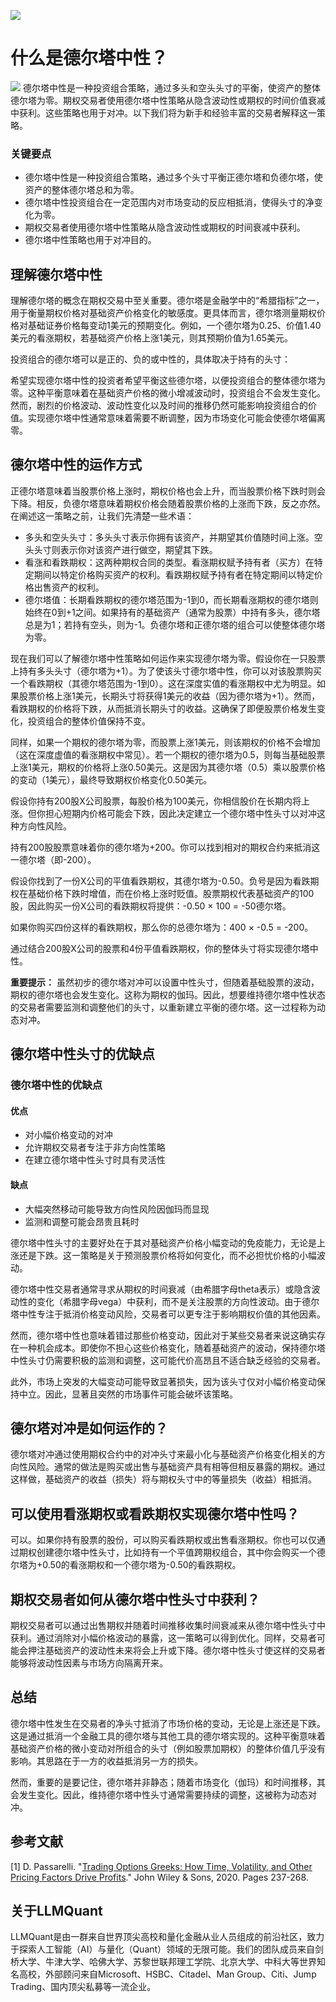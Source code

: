 ![](https://fastly.jsdelivr.net/gh/bucketio/img11@main/2024/10/21/1729466068183-23134fce-3131-4262-b18c-f378d71af4f6.gif)
# 什么是德尔塔中性？
![](https://fastly.jsdelivr.net/gh/bucketio/img9@main/2024/10/20/1729465031968-b3c8959e-1d37-4b8a-91b1-b0b0dfe25143.png)
德尔塔中性是一种投资组合策略，通过多头和空头头寸的平衡，使资产的整体德尔塔为零。期权交易者使用德尔塔中性策略从隐含波动性或期权的时间价值衰减中获利。这些策略也用于对冲。以下我们将为新手和经验丰富的交易者解释这一策略。

### 关键要点

- 德尔塔中性是一种投资组合策略，通过多个头寸平衡正德尔塔和负德尔塔，使资产的整体德尔塔总和为零。
- 德尔塔中性投资组合在一定范围内对市场变动的反应相抵消，使得头寸的净变化为零。
- 期权交易者使用德尔塔中性策略从隐含波动性或期权的时间衰减中获利。
- 德尔塔中性策略也用于对冲目的。

## 理解德尔塔中性

理解德尔塔的概念在期权交易中至关重要。德尔塔是金融学中的“希腊指标”之一，用于衡量期权价格对基础资产价格变化的敏感度。更具体而言，德尔塔测量期权价格对基础证券价格每变动1美元的预期变化。例如，一个德尔塔为0.25、价值1.40美元的看涨期权，若基础资产价格上涨1美元，则其预期价值为1.65美元。

投资组合的德尔塔可以是正的、负的或中性的，具体取决于持有的头寸：

希望实现德尔塔中性的投资者希望平衡这些德尔塔，以便投资组合的整体德尔塔为零。这种平衡意味着在基础资产价格的微小增减波动时，投资组合不会发生变化。然而，剧烈的价格波动、波动性变化以及时间的推移仍然可能影响投资组合的价值。实现德尔塔中性通常意味着需要不断调整，因为市场变化可能会使德尔塔偏离零。

## 德尔塔中性的运作方式

正德尔塔意味着当股票价格上涨时，期权价格也会上升，而当股票价格下跌时则会下降。相反，负德尔塔意味着期权价格会随着股票价格的上涨而下跌，反之亦然。在阐述这一策略之前，让我们先清楚一些术语：

- 多头和空头头寸：多头头寸表示你拥有该资产，并期望其价值随时间上涨。空头头寸则表示你对该资产进行做空，期望其下跌。
- 看涨和看跌期权：这两种期权合同的类型。看涨期权赋予持有者（买方）在特定期间以特定价格购买资产的权利。看跌期权赋予持有者在特定期间以特定价格出售资产的权利。
- 德尔塔值：长期看跌期权的德尔塔范围为-1到0，而长期看涨期权的德尔塔则始终在0到+1之间。如果持有的基础资产（通常为股票）中持有多头，德尔塔总是为1；若持有空头，则为-1。负德尔塔和正德尔塔的组合可以使整体德尔塔为零。

现在我们可以了解德尔塔中性策略如何运作来实现德尔塔为零。假设你在一只股票上持有多头头寸（德尔塔为+1）。为了使该头寸德尔塔中性，你可以对该股票购买一个看跌期权（其德尔塔范围为-1到0）。这在深度实值的看涨期权中尤为明显。如果股票价格上涨1美元，长期头寸将获得1美元的收益（因为德尔塔为+1）。然而，看跌期权的价格将下跌，从而抵消长期头寸的收益。这确保了即便股票价格发生变化，投资组合的整体价值保持不变。

同样，如果一个期权的德尔塔为零，而股票上涨1美元，则该期权的价格不会增加（这在深度虚值的看涨期权中常见）。若一个期权的德尔塔为0.5，则每当基础股票上涨1美元，期权的价格将上涨0.50美元。这是因为其德尔塔（0.5）乘以股票价格的变动（1美元），最终导致期权价格变化0.50美元。

假设你持有200股X公司股票，每股价格为100美元，你相信股价在长期内将上涨。但你担心短期内价格可能会下跌，因此决定建立一个德尔塔中性头寸以对冲这种方向性风险。

持有200股股票意味着你的德尔塔为+200。你可以找到相对的期权合约来抵消这一德尔塔（即-200）。

假设你找到了一份X公司的平值看跌期权，其德尔塔为-0.50。负号是因为看跌期权在基础价格下跌时增值，而在价格上涨时贬值。股票期权代表基础资产的100股，因此购买一份X公司的看跌期权将提供：-0.50 × 100 = -50德尔塔。

如果你购买四份这样的看跌期权，那么你的总德尔塔为：400 × -0.5 = -200。

通过结合200股X公司的股票和4份平值看跌期权，你的整体头寸将实现德尔塔中性。

**重要提示：** 虽然初步的德尔塔对冲可以设置中性头寸，但随着基础股票的波动，期权的德尔塔也会发生变化。这称为期权的伽玛。因此，想要维持德尔塔中性状态的交易者需要监测和调整他们的头寸，以重新建立平衡的德尔塔。这一过程称为动态对冲。

## 德尔塔中性头寸的优缺点

### 德尔塔中性的优缺点

#### 优点

- 对小幅价格变动的对冲
- 允许期权交易者专注于非方向性策略
- 在建立德尔塔中性头寸时具有灵活性

#### 缺点

- 大幅突然移动可能导致方向性风险因伽玛而显现
- 监测和调整可能会昂贵且耗时

德尔塔中性头寸的主要好处在于其对基础资产价格小幅变动的免疫能力，无论是上涨还是下跌。这一策略是关于预测股票价格将如何变化，而不必担忧价格的小幅波动。

德尔塔中性交易者通常寻求从期权的时间衰减（由希腊字母theta表示）或隐含波动性的变化（希腊字母vega）中获利，而不是关注股票的方向性波动。由于德尔塔中性专注于抵消价格变动风险，交易者可以更专注于影响期权价值的其他因素。

然而，德尔塔中性也意味着错过那些价格变动，因此对于某些交易者来说这确实存在一种机会成本。即使你不担心这些价格变化，随着基础资产的波动，保持德尔塔中性头寸仍需要积极的监测和调整，这可能代价高昂且不适合缺乏经验的交易者。

此外，市场上突发的大幅变动可能导致显著损失，因为该头寸仅对小幅价格变动保持中立。因此，显著且突然的市场事件可能会破坏该策略。

## 德尔塔对冲是如何运作的？

德尔塔对冲通过使用期权合约中的对冲头寸来最小化与基础资产价格变化相关的方向性风险。通常的做法是购买或出售与基础资产具有相等但相反暴露的期权。通过这样做，基础资产的收益（损失）将与期权头寸中的等量损失（收益）相抵消。

## 可以使用看涨期权或看跌期权实现德尔塔中性吗？

可以。如果你持有股票的股份，可以购买看跌期权或出售看涨期权。你也可以仅通过期权创建德尔塔中性头寸，比如持有一个平值跨期权组合，其中你会购买一个德尔塔为+0.50的看涨期权和一个德尔塔为-0.50的看跌期权。

## 期权交易者如何从德尔塔中性头寸中获利？

期权交易者可以通过出售期权并随着时间推移收集时间衰减来从德尔塔中性头寸中获利。通过消除对小幅价格波动的暴露，这一策略可以得到优化。同样，交易者可能会押注基础资产的波动性未来将会上升或下降。德尔塔中性头寸使这样的交易者能够将波动性因素与市场方向隔离开来。

## 总结

德尔塔中性发生在交易者的净头寸抵消了市场价格的变动，无论是上涨还是下跌。这是通过抵消一个金融工具的德尔塔与其他工具的德尔塔实现的。这种平衡意味着基础资产价格的微小变动对所组合的头寸（例如股票加期权）的整体价值几乎没有影响。其思路在于一方的收益抵消另一方的损失。

然而，重要的是要记住，德尔塔并非静态；随着市场变化（伽玛）和时间推移，其会发生变化。因此，维持德尔塔中性头寸通常需要持续的调整，这被称为动态对冲。

## 参考文献

[1] D. Passarelli. "[Trading Options Greeks: How Time, Volatility, and Other Pricing Factors Drive Profits](https://www.wiley.com/en-gb/Trading+Options+Greeks:+How+Time,+Volatility,+and+Other+Pricing+Factors+Drive+Profits,+2nd+Edition-p-9781118225127)." John Wiley & Sons, 2020. Pages 237-268.

## 关于LLMQuant
LLMQuant是由一群来自世界顶尖高校和量化金融从业人员组成的前沿社区，致力于探索人工智能（AI）与量化（Quant）领域的无限可能。我们的团队成员来自剑桥大学、牛津大学、哈佛大学、苏黎世联邦理工学院、北京大学、中科大等世界知名高校，外部顾问来自Microsoft、HSBC、Citadel、Man Group、Citi、Jump Trading、国内顶尖私募等一流企业。